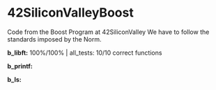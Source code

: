 # 42SiliconValleyBoost
Code from the Boost Program at 42SiliconValley
We have to follow the standards imposed by the Norm.

**b_libft:** 100%/100% | all_tests: 10/10 correct functions

**b_printf:**

**b_ls:**
